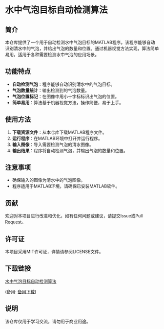 # 水中气泡目标自动检测算法

## 简介

本仓库提供了一个用于自动检测水中气泡目标的MATLAB程序。该程序能够自动识别清水中的气泡，并给出气泡的数量和位置。通过机器视觉方法实现，算法简单易用，适用于各种需要检测水中气泡的应用场景。

## 功能特点

- **自动检测气泡**：程序能够自动识别清水中的气泡目标。
- **气泡数量统计**：输出检测到的气泡数量。
- **气泡位置标记**：在图像中用小十字标标识出气泡的位置。
- **简单易用**：算法基于机器视觉方法，操作简便，易于上手。

## 使用方法

1. **下载资源文件**：从本仓库下载MATLAB程序文件。
2. **运行程序**：在MATLAB环境中打开并运行程序。
3. **输入图像**：导入需要检测气泡的清水图像。
4. **输出结果**：程序将自动检测气泡，并输出气泡的数量和位置。

## 注意事项

- 确保输入的图像为清水中的气泡图像。
- 程序适用于MATLAB环境，请确保已安装MATLAB软件。

## 贡献

欢迎对本项目进行改进和优化，如有任何问题或建议，请提交Issue或Pull Request。

## 许可证

本项目采用MIT许可证，详情请参阅LICENSE文件。

## 下载链接
[水中气泡目标自动检测算法](https://pan.quark.cn/s/7ee8190d05db) 

(备用: [备用下载](https://pan.baidu.com/s/17fdUIyNcJvLugOJ9i8ZhzQ?pwd=1234))

## 说明

该仓库仅用于学习交流，请勿用于商业用途。
